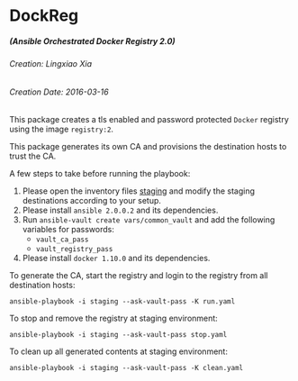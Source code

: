 DockReg
================================================================================
##### (Ansible Orchestrated Docker Registry 2.0)

###### Creation: Lingxiao Xia
###### Creation Date: 2016-03-16

This package creates a tls enabled and password protected `Docker` registry using the image `registry:2`. 

This package generates its own CA and provisions the destination hosts to trust the CA.

A few steps to take before running the playbook:
1. Please open the inventory files [staging](staging) and modify the staging destinations according to your setup.
2. Please install `ansible 2.0.0.2` and its dependencies.
3. Run `ansible-vault create vars/common_vault` and add the following variables for passwords:
    * `vault_ca_pass`
    * `vault_registry_pass`
4. Please install `docker 1.10.0` and its dependencies.

To generate the CA, start the registry and login to the registry from all destination hosts:
```
ansible-playbook -i staging --ask-vault-pass -K run.yaml
```

To stop and remove the registry at staging environment:
```
ansible-playbook -i staging --ask-vault-pass stop.yaml
```

To clean up all generated contents at staging environment:
```
ansible-playbook -i staging --ask-vault-pass -K clean.yaml
```
